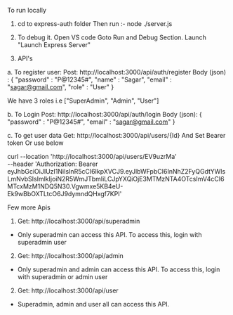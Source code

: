 To run locally

1. cd to express-auth folder
   Then run :- node ./server.js

2. To debug it. Open VS code
   Goto Run and Debug Section.
   Launch "Launch Express Server"

3. API's

a. To register user:
Post: http://localhost:3000/api/auth/register
Body (json) : { "password" : "P@12345#", "name" : "Sagar", "email" : "sagar@gmail.com", "role" : "User" }

We have 3 roles i.e ["SuperAdmin", "Admin", "User"]

b. To Login
Post: http://localhost:3000/api/auth/login
Body (json): { "password" : "P@12345#", "email" : "sagar@gmail.com" }

c. To get user data
Get: http://localhost:3000/api/users/{Id}
And Set Bearer token
Or use below

curl --location 'http://localhost:3000/api/users/EV9uzrMa' \
--header 'Authorization: Bearer eyJhbGciOiJIUzI1NiIsInR5cCI6IkpXVCJ9.eyJlbWFpbCI6InNhZ2FyQGdtYWlsLmNvbSIsImlkIjoiN2R5WmJTbmIiLCJpYXQiOjE3MTMzNTA4OTcsImV4cCI6MTcxMzM1NDQ5N30.Vgwmxe5KB4eU-Ek9wBbOXTLtcO6J9dymndQHxgf7KPI'

Few more Apis

1. Get: http://localhost:3000/api/superadmin

- Only superadmin can access this API.
  To access this, login with superadmin user

2. Get: http://localhost:3000/api/admin

- Only superadmin and admin can access this API.
  To access this, login with superadmin or admin user

2. Get: http://localhost:3000/api/user

- Superadmin, admin and user all can access this API.
